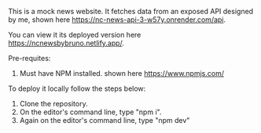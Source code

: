 This is a mock news website. It fetches data from an exposed API designed by me, shown here https://nc-news-api-3-w57y.onrender.com/api.

You can view it its deployed version here https://ncnewsbybruno.netlify.app/.

Pre-requites:
1. Must have NPM installed. shown here https://www.npmjs.com/

To deploy it locally follow the steps below:
1. Clone the repository.
2. On the editor's command line, type "npm i".
3. Again on the editor's command line, type "npm dev"
